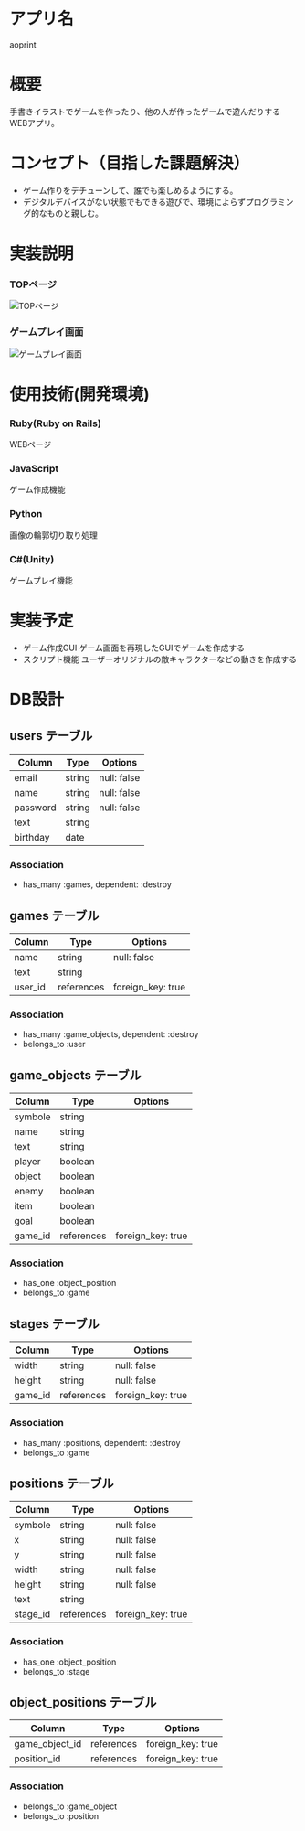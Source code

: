 # アプリ名
aoprint
# 概要
手書きイラストでゲームを作ったり、他の人が作ったゲームで遊んだりするWEBアプリ。
# コンセプト（目指した課題解決）
- ゲーム作りをデチューンして、誰でも楽しめるようにする。
- デジタルデバイスがない状態でもできる遊びで、環境によらずプログラミング的なものと親しむ。
# 実装説明
### TOPページ
![TOPページ]()
### ゲームプレイ画面
![ゲームプレイ画面]()

# 使用技術(開発環境)
### Ruby(Ruby on Rails)
WEBページ
### JavaScript
ゲーム作成機能
### Python
画像の輪郭切り取り処理
### C#(Unity)
ゲームプレイ機能
# 実装予定
- ゲーム作成GUI
ゲーム画面を再現したGUIでゲームを作成する
- スクリプト機能
ユーザーオリジナルの敵キャラクターなどの動きを作成する
# DB設計
## users テーブル
| Column         | Type      | Options     |
| -------------- | --------- | ----------- |
| email          | string    | null: false |
| name           | string    | null: false |
| password       | string    | null: false |
| text           | string    |             |
| birthday       | date      |             |

### Association
- has_many :games, dependent: :destroy

## games テーブル
| Column         | Type      | Options     |
| -------------- | --------- | ----------- |
| name           | string    | null: false |
| text           | string    |             |
| user_id        | references| foreign_key: true |

### Association
- has_many :game_objects, dependent: :destroy
- belongs_to :user

## game_objects テーブル
| Column         | Type      | Options     |
| -------------- | --------- | ----------- |
| symbole        | string    |             |
| name           | string    |             |
| text           | string    |             |
| player         | boolean   |             |
| object         | boolean   |             |
| enemy          | boolean   |             |
| item           | boolean   |             |
| goal           | boolean   |             |
| game_id        | references| foreign_key: true |

### Association
- has_one :object_position
- belongs_to :game

## stages テーブル
| Column         | Type      | Options     |
| -------------- | --------- | ----------- |
| width          | string    | null: false |
| height         | string    | null: false |
| game_id        | references| foreign_key: true |

### Association
- has_many :positions, dependent: :destroy
- belongs_to :game

## positions テーブル
| Column         | Type      | Options     |
| -------------- | --------- | ----------- |
| symbole        | string    | null: false |
| x              | string    | null: false |
| y              | string    | null: false |
| width          | string    | null: false |
| height         | string    | null: false |
| text           | string    |             |
| stage_id       | references| foreign_key: true |

### Association
- has_one :object_position
- belongs_to :stage

## object_positions テーブル
| Column         | Type      | Options     |
| -------------- | --------- | ----------- |
| game_object_id | references| foreign_key: true |
| position_id    | references| foreign_key: true |

### Association
- belongs_to :game_object
- belongs_to :position
